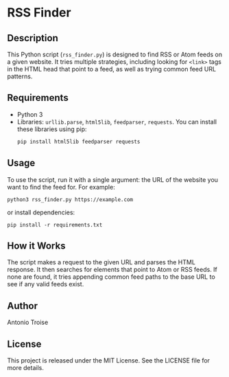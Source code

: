 # RSS Finder

## Description
This Python script (`rss_finder.py`) is designed to find RSS or Atom feeds on a given website. It tries multiple strategies, including looking for `<link>` tags in the HTML head that point to a feed, as well as trying common feed URL patterns.

## Requirements
- Python 3
- Libraries: `urllib.parse`, `html5lib`, `feedparser`, `requests`. You can install these libraries using pip:
  ```bash
  pip install html5lib feedparser requests

## Usage
To use the script, run it with a single argument: the URL of the website you want to find the feed for. For example:

`python3 rss_finder.py https://example.com`

or install dependencies:

`pip install -r requirements.txt`

## How it Works

The script makes a request to the given URL and parses the HTML response. It then searches for <link> elements that point to Atom or RSS feeds. If none are found, it tries appending common feed paths to the base URL to see if any valid feeds exist.

## Author
Antonio Troise

## License
This project is released under the MIT License. See the LICENSE file for more details.


